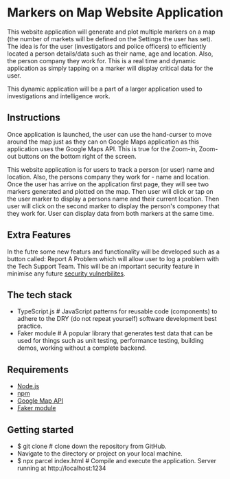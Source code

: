 # Markers on Map Website Application

This website application will generate and plot multiple markers on a map (the number of markets will be defined on the Settings the user has set). The idea is for the user (investigators and police officers) to efficiently located a person details/data such as their name, age and location. Also, the person company they work for. This is a real time and dynamic application as simply tapping on a marker will display critical data for the user.

This dynamic application will be a part of a larger application used to investigations and intelligence work.

## Instructions

Once application is launched, the user can use the hand-curser to move around the map just as they can on Google Maps application as this application uses the Google Maps API. This is true for the Zoom-in, Zoom-out buttons on the bottom right of the screen.

This website application is for users to track a person (or user) name and location. Also, the persons company they work for - name and location.
Once the user has arrive on the application first page, they will see two markers generated and plotted on the map. Then user will click or tap on the user marker to display a persons name and their current location. Then user will click on the second marker to display the person's componey that they work for. User can display data from both markers at the same time.

## Extra Features

In the futre some new featurs and functionality will be developed such as a button called: Report A Problem which will allow user to log a problem with the Tech Support Team. This will be an important security feature in minimise any future [security vulnerbilites](https://owasp.org/www-community/vulnerabilities/).

## The tech stack

- TypeScript.js # JavaScript patterns for reusable code (components) to adhere to the DRY (do not repeat yourself) software development best practice.
- Faker module # A popular library that generates test data that can be used for things such as unit testing, performance testing, building demos, working without a complete backend.

## Requirements

- [Node.js](https://nodejs.org/)
- [npm](https://docs.npmjs.com/downloading-and-installing-node-js-and-npm)
- [Google Map API](https://developers.google.com/maps/documentation/javascript)
- [Faker module](https://fakerjs.dev/guide/)

## Getting started

- $ git clone # clone down the repository from GitHub.
- Navigate to the directory or project on your local machine.
- $ npx parcel index.html # Compile and execute the application. Server running at http://localhost:1234
